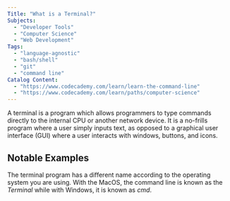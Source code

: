 ```yaml
---
Title: "What is a Terminal?"
Subjects:
  - "Developer Tools"
  - "Computer Science"
  - "Web Development"
Tags: 
  - "language-agnostic"
  - "bash/shell"
  - "git"
  - "command line"
Catalog Content:
  - "https://www.codecademy.com/learn/learn-the-command-line"
  - "https://www.codecademy.com/learn/paths/computer-science"
---
```


A terminal is a program which allows programmers to type commands directly to the internal CPU or another network device. It is a no-frills program where a user simply inputs text, as opposed to a graphical user interface (GUI) where a user interacts with windows, buttons, and icons.

## Notable Examples

The terminal program has a different name according to the operating system you are using. With the MacOS, the command line is known as the *Terminal* while with Windows, it is known as *cmd*.
